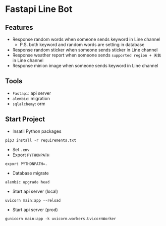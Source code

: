 # Fastapi Line Bot

## Features

- Response random words when someone sends keyword in Line channel
  - P.S. both keyword and random words are setting in database
- Response random sticker when someone sends sticker in Line channel
- Response weather report when someone sends `supported region + 天氣` in Line channel
- Response minion image when someone sends keyword in Line channel

## Tools

- `Fastapi`: api server
- `alembic`: migration
- `sqlalchemy`: orm

## Start Project

- Insatll Python packages

```shell
pip3 install -r requirements.txt
```

- Set `.env`
- Export `PYTHONPATH`

```shell
export PYTHONPATH=.
```

- Database migrate

```shell
alembic upgrade head
```

- Start api server (local)

```shell
uvicorn main:app --reload
```

- Start api server (prod)

```shell
gunicorn main:app -k uvicorn.workers.UvicornWorker
```
